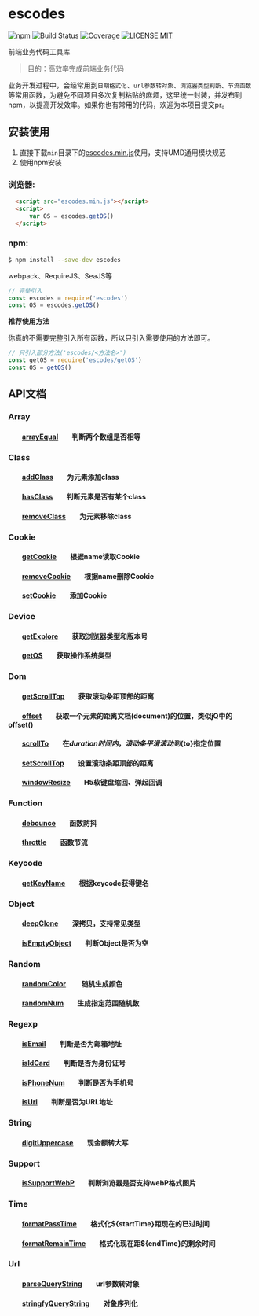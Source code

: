 # escodes
[![npm](https://img.shields.io/npm/v/escodes.svg)](https://www.npmjs.com/package/escodes)
![Build Status](https://travis-ci.org/xbchencn/escodes.svg?branch=master)
[![Coverage](https://coveralls.io/repos/github/xbchencn/escodes/badge.svg?branch=master)
![LICENSE MIT](https://img.shields.io/npm/l/escodes.svg)](https://www.npmjs.com/package/escodes)


前端业务代码工具库

> 目的：高效率完成前端业务代码

业务开发过程中，会经常用到`日期格式化`、`url参数转对象`、`浏览器类型判断`、`节流函数`等常用函数，为避免不同项目多次复制粘贴的麻烦，这里统一封装，并发布到npm，以提高开发效率。如果你也有常用的代码，欢迎为本项目提交pr。

## 安装使用

1. 直接下载`min`目录下的[escodes.min.js](https://github.com/xbchencn/escodes/blob/master/min/escodes.min.js)使用，支持UMD通用模块规范
2. 使用npm安装

### 浏览器:
``` html
  <script src="escodes.min.js"></script>
  <script>
      var OS = escodes.getOS()
  </script>
```

### npm:
``` bash
$ npm install --save-dev escodes
```

webpack、RequireJS、SeaJS等

``` javascript
// 完整引入
const escodes = require('escodes')
const OS = escodes.getOS()
```

**推荐使用方法**

你真的不需要完整引入所有函数，所以只引入需要使用的方法即可。
``` javascript
// 只引入部分方法('escodes/<方法名>')
const getOS = require('escodes/getOS')
const OS = getOS()
```
## API文档

### Array
#### &emsp;&emsp;[arrayEqual][arrayEqual]&emsp;&emsp;判断两个数组是否相等

### Class
#### &emsp;&emsp;[addClass][addClass]&emsp;&emsp;为元素添加class
#### &emsp;&emsp;[hasClass][hasClass]&emsp;&emsp;判断元素是否有某个class
#### &emsp;&emsp;[removeClass][removeClass]&emsp;&emsp;为元素移除class

### Cookie
#### &emsp;&emsp;[getCookie][getCookie]&emsp;&emsp;根据name读取Cookie
#### &emsp;&emsp;[removeCookie][removeCookie]&emsp;&emsp;根据name删除Cookie
#### &emsp;&emsp;[setCookie][setCookie]&emsp;&emsp;添加Cookie

### Device
#### &emsp;&emsp;[getExplore][getExplore]&emsp;&emsp;获取浏览器类型和版本号
#### &emsp;&emsp;[getOS][getOS]&emsp;&emsp;获取操作系统类型

### Dom
#### &emsp;&emsp;[getScrollTop][getScrollTop]&emsp;&emsp;获取滚动条距顶部的距离
#### &emsp;&emsp;[offset][offset]&emsp;&emsp;获取一个元素的距离文档(document)的位置，类似jQ中的offset()
#### &emsp;&emsp;[scrollTo][scrollTo]&emsp;&emsp;在${duration}时间内，滚动条平滑滚动到${to}指定位置
#### &emsp;&emsp;[setScrollTop][setScrollTop]&emsp;&emsp;设置滚动条距顶部的距离
#### &emsp;&emsp;[windowResize][windowResize]&emsp;&emsp;H5软键盘缩回、弹起回调

### Function
#### &emsp;&emsp;[debounce][debounce]&emsp;&emsp;函数防抖
#### &emsp;&emsp;[throttle][throttle]&emsp;&emsp;函数节流

### Keycode
#### &emsp;&emsp;[getKeyName][getKeyName]&emsp;&emsp;根据keycode获得键名

### Object
#### &emsp;&emsp;[deepClone][deepClone]&emsp;&emsp;深拷贝，支持常见类型
#### &emsp;&emsp;[isEmptyObject][isEmptyObject]&emsp;&emsp;判断Object是否为空

### Random
#### &emsp;&emsp;[randomColor][randomColor] &emsp;&emsp;随机生成颜色
#### &emsp;&emsp;[randomNum][randomNum]&emsp;&emsp;生成指定范围随机数

### Regexp
#### &emsp;&emsp;[isEmail][isEmail]&emsp;&emsp;判断是否为邮箱地址
#### &emsp;&emsp;[isIdCard][isIdCard]&emsp;&emsp;判断是否为身份证号
#### &emsp;&emsp;[isPhoneNum][isPhoneNum]&emsp;&emsp;判断是否为手机号
#### &emsp;&emsp;[isUrl][isUrl]&emsp;&emsp;判断是否为URL地址

### String
#### &emsp;&emsp;[digitUppercase][digitUppercase]&emsp;&emsp;现金额转大写

### Support
#### &emsp;&emsp;[isSupportWebP][isSupportWebP]&emsp;&emsp;判断浏览器是否支持webP格式图片
####

### Time
#### &emsp;&emsp;[formatPassTime][formatPassTime]&emsp;&emsp;格式化${startTime}距现在的已过时间
#### &emsp;&emsp;[formatRemainTime][formatRemainTime]&emsp;&emsp;格式化现在距${endTime}的剩余时间

### Url
#### &emsp;&emsp;[parseQueryString][parseQueryString]&emsp;&emsp;url参数转对象
#### &emsp;&emsp;[stringfyQueryString][stringfyQueryString]&emsp;&emsp;对象序列化

[arrayEqual]:https://github.com/xbchencn/escodes/blob/master/src/array/arrayEqual.js

[addClass]:https://github.com/xbchencn/escodes/blob/master/src/class/addClass.js
[hasClass]:https://github.com/xbchencn/escodes/blob/master/src/class/hasClass.js
[removeClass]:https://github.com/xbchencn/escodes/blob/master/src/class/removeClass.js

[getCookie]:https://github.com/xbchencn/escodes/blob/master/src/cookie/getCookie.js
[removeCookie]:https://github.com/xbchencn/escodes/blob/master/src/cookie/removeCookie.js
[setCookie]:https://github.com/xbchencn/escodes/blob/master/src/cookie/setCookie.js

[getExplore]:https://github.com/xbchencn/escodes/blob/master/src/device/getExplore.js
[getOS]:https://github.com/xbchencn/escodes/blob/master/src/device/getOS.js

[getScrollTop]:https://github.com/xbchencn/escodes/blob/master/src/dom/getScrollTop.js
[offset]:https://github.com/xbchencn/escodes/blob/master/src/dom/offset.js
[scrollTo]:https://github.com/xbchencn/escodes/blob/master/src/dom/scrollTo.js
[setScrollTop]:https://github.com/xbchencn/escodes/blob/master/src/dom/setScrollTop.js
[windowResize]:https://github.com/xbchencn/escodes/blob/master/src/dom/windowResize.js

[debounce]:https://github.com/xbchencn/escodes/blob/master/src/function/debounce.js
[throttle]:https://github.com/xbchencn/escodes/blob/master/src/function/throttle.js

[getKeyName]:https://github.com/xbchencn/escodes/blob/master/src/keycode/getKeyName.js

[deepClone]:https://github.com/xbchencn/escodes/blob/master/src/object/deepClone.js
[isEmptyObject]:https://github.com/xbchencn/escodes/blob/master/src/object/isEmptyObject.js

[randomColor]:https://github.com/xbchencn/escodes/blob/master/src/random/randomColor.js
[randomNum]:https://github.com/xbchencn/escodes/blob/master/src/random/randomNum.js

[isEmail]:https://github.com/xbchencn/escodes/blob/master/src/regexp/isEmail.js
[isIdCard]:https://github.com/xbchencn/escodes/blob/master/src/regexp/isIdCard.js
[isPhoneNum]:https://github.com/xbchencn/escodes/blob/master/src/regexp/isPhoneNum.js
[isUrl]:https://github.com/xbchencn/escodes/blob/master/src/regexp/isUrl.js

[digitUppercase]:https://github.com/xbchencn/escodes/blob/master/src/string/digitUppercase.js

[isSupportWebP]:https://github.com/xbchencn/escodes/blob/master/src/support/isSupportWebP.js

[formatPassTime]:https://github.com/xbchencn/escodes/blob/master/src/time/formatPassTime.js
[formatRemainTime]:https://github.com/xbchencn/escodes/blob/master/src/time/formatRemainTime.js

[parseQueryString]:https://github.com/xbchencn/escodes/blob/master/src/url/parseQueryString.js
[stringfyQueryString]:https://github.com/xbchencn/escodes/blob/master/src/url/stringfyQueryString.js

